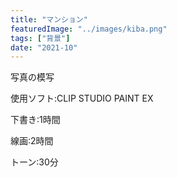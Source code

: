 ```yaml
---
title: "マンション"
featuredImage: "../images/kiba.png"
tags: ["背景"]
date: "2021-10"
---
```


写真の模写

使用ソフト:CLIP STUDIO PAINT EX

下書き:1時間

線画:2時間

トーン:30分
